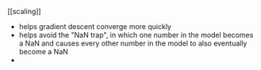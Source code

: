 [[scaling]]
- helps gradient descent converge more quickly
- helps avoid the "NaN trap", in which one number in the model becomes a NaN and causes every other number in the model to also eventually become a NaN
- 